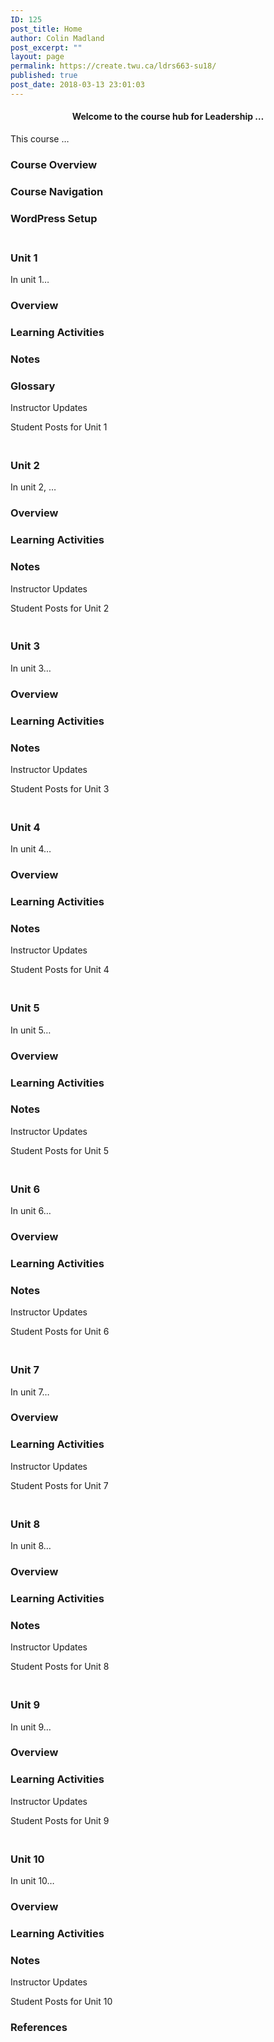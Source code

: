 ```yaml
---
ID: 125
post_title: Home
author: Colin Madland
post_excerpt: ""
layout: page
permalink: https://create.twu.ca/ldrs663-su18/
published: true
post_date: 2018-03-13 23:01:03
---
```

<!--themify_builder_static-->

<h4 style="text-align: center;">Welcome to the course hub for Leadership &#8230;</h4>

This course &#8230;

<h3> Course Overview </h3>

<h3> Course Navigation </h3>

<h3> WordPress Setup </h3>

<h3><br/>Unit 1</h3>

In unit 1&#8230;

<h3> Overview </h3>

<h3> Learning Activities </h3>

<h3> Notes </h3>

<h3> Glossary </h3>

Instructor Updates

Student Posts for Unit 1

<h3><br/>Unit 2</h3>

In unit 2, &#8230;

<h3> Overview </h3>

<h3> Learning Activities </h3>

<h3> Notes </h3>

Instructor Updates

Student Posts for Unit 2

<h3><br/>Unit 3</h3>

In unit 3&#8230;

<h3> Overview </h3>

<h3> Learning Activities </h3>

<h3> Notes </h3>

Instructor Updates

Student Posts for Unit 3

<h3><br/>Unit 4</h3>

In unit 4&#8230;

<h3> Overview </h3>

<h3> Learning Activities </h3>

<h3> Notes </h3>

Instructor Updates

Student Posts for Unit 4

<h3><br/>Unit 5</h3>

In unit 5&#8230;

<h3> Overview </h3>

<h3> Learning Activities </h3>

<h3> Notes </h3>

Instructor Updates

Student Posts for Unit 5

<h3><br/>Unit 6</h3>

In unit 6&#8230;

<h3> Overview </h3>

<h3> Learning Activities </h3>

<h3> Notes </h3>

Instructor Updates

Student Posts for Unit 6

<h3><br/>Unit 7</h3>

In unit 7&#8230;

<h3> Overview </h3>

<h3> Learning Activities </h3>

Instructor Updates

Student Posts for Unit 7

<h3><br/>Unit 8</h3>

In unit 8&#8230;

<h3> Overview </h3>

<h3> Learning Activities </h3>

<h3> Notes </h3>

Instructor Updates

Student Posts for Unit 8

<h3><br/>Unit 9</h3>

In unit 9&#8230;

<h3> Overview </h3>

<h3> Learning Activities </h3>

Instructor Updates

Student Posts for Unit 9

<h3><br/>Unit 10</h3>

In unit 10&#8230;

<h3> Overview </h3>

<h3> Learning Activities </h3>

<h3> Notes </h3>

Instructor Updates

Student Posts for Unit 10

<h3>References</h3>

 

<!--/themify_builder_static-->